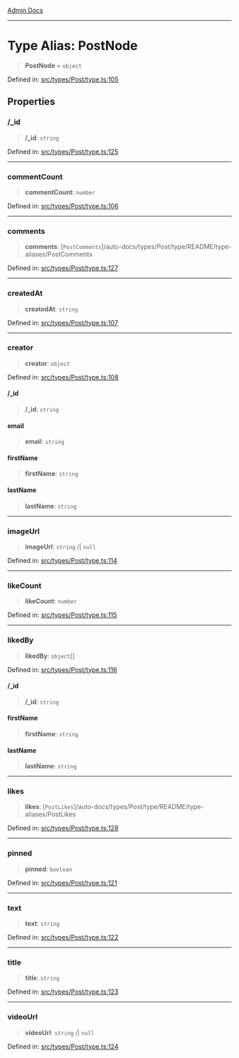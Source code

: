 [Admin Docs](/)

***

# Type Alias: PostNode

> **PostNode** = `object`

Defined in: [src/types/Post/type.ts:105](https://github.com/PalisadoesFoundation/talawa-admin/blob/main/src/types/Post/type.ts#L105)

## Properties

### /_id

> **/_id**: `string`

Defined in: [src/types/Post/type.ts:125](https://github.com/PalisadoesFoundation/talawa-admin/blob/main/src/types/Post/type.ts#L125)

***

### commentCount

> **commentCount**: `number`

Defined in: [src/types/Post/type.ts:106](https://github.com/PalisadoesFoundation/talawa-admin/blob/main/src/types/Post/type.ts#L106)

***

### comments

> **comments**: [`PostComments`]/auto-docs/types/Post/type/README/type-aliases/PostComments

Defined in: [src/types/Post/type.ts:127](https://github.com/PalisadoesFoundation/talawa-admin/blob/main/src/types/Post/type.ts#L127)

***

### createdAt

> **createdAt**: `string`

Defined in: [src/types/Post/type.ts:107](https://github.com/PalisadoesFoundation/talawa-admin/blob/main/src/types/Post/type.ts#L107)

***

### creator

> **creator**: `object`

Defined in: [src/types/Post/type.ts:108](https://github.com/PalisadoesFoundation/talawa-admin/blob/main/src/types/Post/type.ts#L108)

#### /_id

> **/_id**: `string`

#### email

> **email**: `string`

#### firstName

> **firstName**: `string`

#### lastName

> **lastName**: `string`

***

### imageUrl

> **imageUrl**: `string` /| `null`

Defined in: [src/types/Post/type.ts:114](https://github.com/PalisadoesFoundation/talawa-admin/blob/main/src/types/Post/type.ts#L114)

***

### likeCount

> **likeCount**: `number`

Defined in: [src/types/Post/type.ts:115](https://github.com/PalisadoesFoundation/talawa-admin/blob/main/src/types/Post/type.ts#L115)

***

### likedBy

> **likedBy**: `object`[]

Defined in: [src/types/Post/type.ts:116](https://github.com/PalisadoesFoundation/talawa-admin/blob/main/src/types/Post/type.ts#L116)

#### /_id

> **/_id**: `string`

#### firstName

> **firstName**: `string`

#### lastName

> **lastName**: `string`

***

### likes

> **likes**: [`PostLikes`]/auto-docs/types/Post/type/README/type-aliases/PostLikes

Defined in: [src/types/Post/type.ts:128](https://github.com/PalisadoesFoundation/talawa-admin/blob/main/src/types/Post/type.ts#L128)

***

### pinned

> **pinned**: `boolean`

Defined in: [src/types/Post/type.ts:121](https://github.com/PalisadoesFoundation/talawa-admin/blob/main/src/types/Post/type.ts#L121)

***

### text

> **text**: `string`

Defined in: [src/types/Post/type.ts:122](https://github.com/PalisadoesFoundation/talawa-admin/blob/main/src/types/Post/type.ts#L122)

***

### title

> **title**: `string`

Defined in: [src/types/Post/type.ts:123](https://github.com/PalisadoesFoundation/talawa-admin/blob/main/src/types/Post/type.ts#L123)

***

### videoUrl

> **videoUrl**: `string` /| `null`

Defined in: [src/types/Post/type.ts:124](https://github.com/PalisadoesFoundation/talawa-admin/blob/main/src/types/Post/type.ts#L124)
